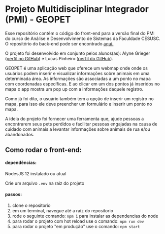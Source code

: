 # Projeto Multidisciplinar Integrador (PMI) - GEOPET

Esse repositório contêm o código do front-end para a versão final do PMI do curso de Análise e Desenvolvimento de Sistemas da Faculdade CESUSC. O repositório do back-end pode ser encontrado [aqui.](https://github.com/alynegrieger/geopet_api)

O projeto foi desenvolvido em conjunto pelos alunos(as): Alyne Grieger ([perfil no GitHub](https://github.com/alynegrieger)) e Lucas Pinheiro ([perfil do GitHub](https://github.com/lucazpinheiro)).


GEOPET é uma aplicação web que oferece um webmap onde onde os usuários podem inserir e visualizar informações sobre animais em uma determinada área. As informações são associadas a um ponto no mapa com coordenadas específicas. E ao clicar em um dos pontos já inseridos no mapa o app mostra um pop up com a informações daquele registro.

Como já foi dito, o usuário também tem a opção de inserir um registro no mapa, para isso ele deve preencher um formulário e inserir um ponto no mapa.

A ideia do projeto foi fornecer uma ferramenta que, ajude pessoas a encontrarem seus pets perdidos e facilitar pessoas engajadas na causa de cuidado com animais a levantar informações sobre animais de rua e/ou abandonados.

## Como rodar o front-end:

#### dependências: 

NodesJS 12 instalado ou atual

Crie um arquivo `.env` na raiz do projeto

#### passos:

1. clone o repositorio
1. em um terminal, navegue até a raiz do repositorio
1. rode o seguinte comando: `npm i` para instalar as dependencias do node
1. para rodar o projeto com hot reload use o comando: `npm run dev`
1. para rodar o projeto "em produção" use o comando: `npm start`
